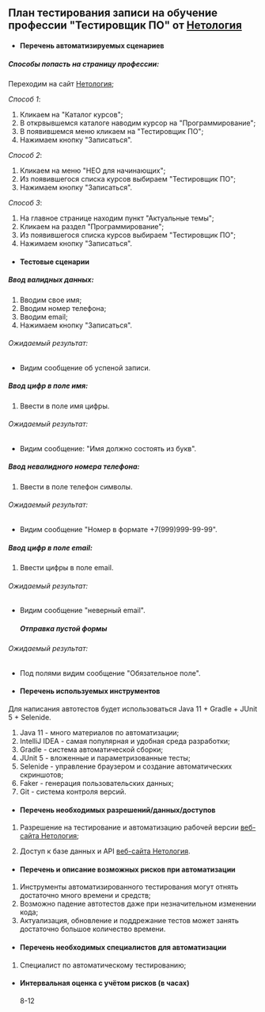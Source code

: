 ## План тестирования записи на обучение профессии "Тестировщик ПО" от [Нетология](https://netology.ru/)
- #### Перечень автоматизируемых сценариев
##### Cпособы попасть на страницу профессии:

Переходим на сайт [Нетология](https://netology.ru/);

*Способ 1*:

1. Кликаем на "Каталог курсов";
2. В открвывшемся каталоге наводим курсор на "Программирование";
3. В появившемся меню кликаем на "Тестировщик ПО";
4. Нажимаем кнопку "Записаться".

*Способ 2*:

1. Кликаем на меню "НЕО для начинающих";
2. Из появившегося списка курсов выбираем "Тестировщик ПО";
3. Нажимаем кнопку "Записаться".

*Способ 3*:

1. На главное странице находим пункт "Актуальные темы";
2. Кликаем на раздел "Программирование";
3. Из появившегося списка курсов выбираем "Тестировщик ПО";
4. Нажимаем кнопку "Записаться".

- #### Тестовые сценарии

##### Ввод валидных данных:
1. Вводим свое имя;
2. Вводим номер телефона;
3. Вводим email;
4. Нажимаем кнопку "Записаться".

###### Ожидаемый результат: 
- Видим сообщение об успеной записи.

 ##### Ввод цифр в поле имя:

1. Ввести в поле имя цифры.

###### Ожидаемый результат: 
- Видим сообщение: "Имя должно состоять из букв".


 ##### Ввод невалидного номера телефона:

1. Ввести в поле телефон символы.

###### Ожидаемый результат: 

- Видим сообщение  "Номер в формате +7(999)999-99-99".

 ##### Ввод цифр в поле email:

1. Ввести цифры в поле email.

###### Ожидаемый результат: 
- Видим сообщение "неверный email". 

  ##### Отправка пустой формы

###### Ожидаемый результат: 
- Под полями видим сообщение "Обязательное поле".


- #### Перечень используемых инструментов
Для написания автотестов будет использоваться Java 11 + Gradle + JUnit 5 + Selenide.

1. Java 11 - много материалов по автоматизации;
2. IntelliJ IDEA - самая популярная и удобная среда разработки;
3. Gradle - система автоматической сборки;
4. JUnit 5 - вложенные и параметризованные тесты;
5. Selenide - управление браузером и создание автоматических скриншотов;
6. Faker - генерация пользовательских данных;
7. Git - система контроля версий. 


- #### Перечень необходимых разрешений/данных/доступов

 1. Разрешение на тестирование и автоматизацию рабочей версии [веб-сайта Нетология](https://netology.ru/);
 
 2. Доступ к базе данных и API [веб-сайта Нетология](https://netology.ru/).
 
- #### Перечень и описание возможных рисков при автоматизации

1. Инструменты автоматизированного тестирования могут отнять достаточно много времени и средств;
2. Возможно падение автотестов даже при незначительном изменении кода;
3. Актуализация, обновление и поддрежание тестов может занять достаточно большое количество времени.

- #### Перечень необходимых специалистов для автоматизации

1. Специалист по автоматическому тестированию;

- #### Интервальная оценка с учётом рисков (в часах)

  8-12




